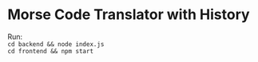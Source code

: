 # Morse Code Translator with History

Run:  
```cd backend && node index.js ```  
```cd frontend && npm start ```
